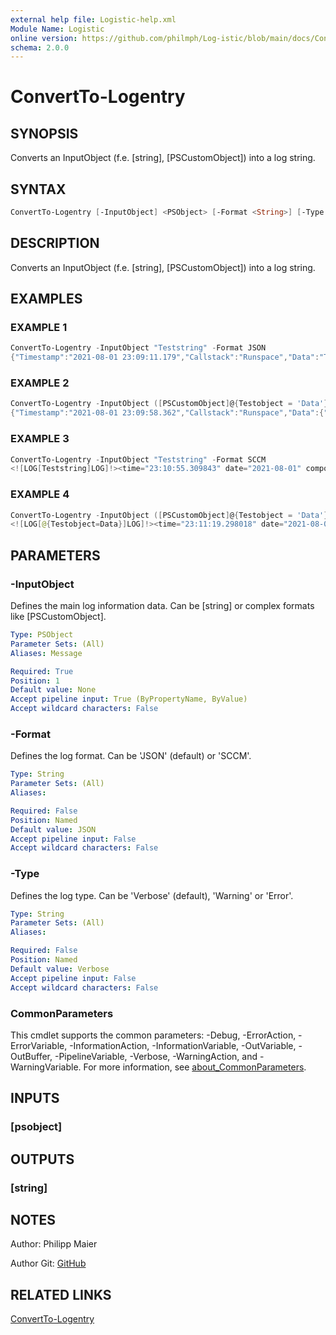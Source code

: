 ```yaml
---
external help file: Logistic-help.xml
Module Name: Logistic
online version: https://github.com/philmph/Log-istic/blob/main/docs/ConvertTo-Logentry.md
schema: 2.0.0
---
```


# ConvertTo-Logentry

## SYNOPSIS

Converts an InputObject (f.e.
\[string\], \[PSCustomObject\]) into a log string.

## SYNTAX

```powershell
ConvertTo-Logentry [-InputObject] <PSObject> [-Format <String>] [-Type <String>] [<CommonParameters>]
```

## DESCRIPTION

Converts an InputObject (f.e.
\[string\], \[PSCustomObject\]) into a log string.

## EXAMPLES

### EXAMPLE 1

```powershell
ConvertTo-Logentry -InputObject "Teststring" -Format JSON
{"Timestamp":"2021-08-01 23:09:11.179","Callstack":"Runspace","Data":"Teststring","Type":"Verbose"}
```

### EXAMPLE 2

```powershell
ConvertTo-Logentry -InputObject ([PSCustomObject]@{Testobject = 'Data'}) -Format JSON
{"Timestamp":"2021-08-01 23:09:58.362","Callstack":"Runspace","Data":{"Testobject":"Data"},"Type":"Verbose"}
```

### EXAMPLE 3

```powershell
ConvertTo-Logentry -InputObject "Teststring" -Format SCCM
<![LOG[Teststring]LOG]!><time="23:10:55.309843" date="2021-08-01" component="Runspace" context="" type="1" thread="" file="Runspace">
```

### EXAMPLE 4

```powershell
ConvertTo-Logentry -InputObject ([PSCustomObject]@{Testobject = 'Data'}) -Format SCCM
<![LOG[@{Testobject=Data}]LOG]!><time="23:11:19.298018" date="2021-08-01" component="Runspace" context="" type="1" thread="" file="Runspace">
```

## PARAMETERS

### -InputObject

Defines the main log information data.
Can be \[string\] or complex formats like \[PSCustomObject\].

```yaml
Type: PSObject
Parameter Sets: (All)
Aliases: Message

Required: True
Position: 1
Default value: None
Accept pipeline input: True (ByPropertyName, ByValue)
Accept wildcard characters: False
```

### -Format

Defines the log format.
Can be 'JSON' (default) or 'SCCM'.

```yaml
Type: String
Parameter Sets: (All)
Aliases:

Required: False
Position: Named
Default value: JSON
Accept pipeline input: False
Accept wildcard characters: False
```

### -Type

Defines the log type.
Can be 'Verbose' (default), 'Warning' or 'Error'.

```yaml
Type: String
Parameter Sets: (All)
Aliases:

Required: False
Position: Named
Default value: Verbose
Accept pipeline input: False
Accept wildcard characters: False
```

### CommonParameters

This cmdlet supports the common parameters: -Debug, -ErrorAction, -ErrorVariable, -InformationAction, -InformationVariable, -OutVariable, -OutBuffer, -PipelineVariable, -Verbose, -WarningAction, and -WarningVariable. For more information, see [about_CommonParameters](http://go.microsoft.com/fwlink/?LinkID=113216).

## INPUTS

### [psobject]

## OUTPUTS

### [string]

## NOTES

Author: Philipp Maier

Author Git: [GitHub](https://github.com/philmph)

## RELATED LINKS

[ConvertTo-Logentry](https://github.com/philmph/Log-istic/blob/main/docs/ConvertTo-Logentry.md)
